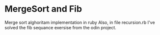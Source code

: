 # MergeSort and Fib
Merge sort alghoritam implementation in ruby
Also, in file recursion.rb I've solved the fib sequance exersise from the odin project.
